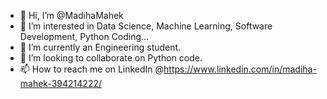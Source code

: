 - 👋 Hi, I’m @MadihaMahek
- 👀 I’m interested in Data Science, Machine Learning, Software Development, Python Coding...
- 🌱 I’m currently an Engineering student.
- 💞️ I’m looking to collaborate on Python code.
- 📫 How to reach me on LinkedIn @https://www.linkedin.com/in/madiha-mahek-394214222/

<!---
MadihaMahek/MadihaMahek is a ✨ special ✨ repository because its `README.md` (this file) appears on your GitHub profile.
You can click the Preview link to take a look at your changes.
--->
